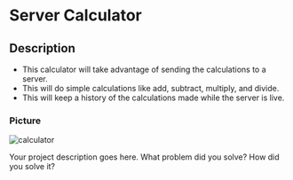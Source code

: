 # Server Calculator

## Description

- This calculator will take advantage of sending the calculations to a server.
- This will do simple calculations like add, subtract, multiply, and divide.
- This will keep a history of the calculations made while the server is live.

### Picture

![calculator]('images/LiveShot.png')

Your project description goes here. What problem did you solve? How did you solve it?
